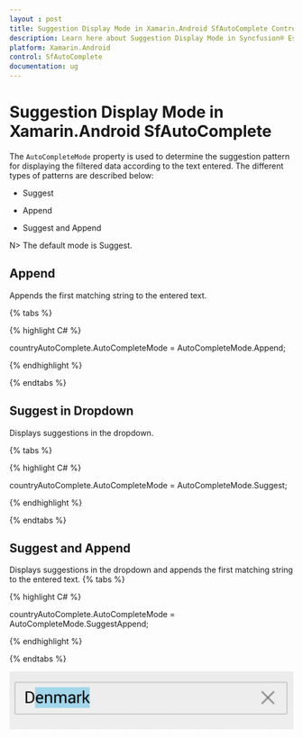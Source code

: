 ```yaml
---
layout : post
title: Suggestion Display Mode in Xamarin.Android SfAutoComplete Control | Syncfusion®
description: Learn here about Suggestion Display Mode in Syncfusion® Essential® Xamarin.Android SfAutoComplete Control, its elements, and more.
platform: Xamarin.Android
control: SfAutoComplete
documentation: ug
---
```


# Suggestion Display Mode in Xamarin.Android SfAutoComplete

The `AutoCompleteMode` property is used to determine the suggestion pattern for displaying the filtered data according to the text entered. The different types of patterns are described below:

* Suggest

* Append

* Suggest and Append

N> The default mode is Suggest.

## Append

Appends the first matching string to the entered text.

{% tabs %}

{% highlight C# %}
	
countryAutoComplete.AutoCompleteMode = AutoCompleteMode.Append;
	 
{% endhighlight %}

{% endtabs %}
	
## Suggest in Dropdown 

Displays suggestions in the dropdown.

{% tabs %}

{% highlight C# %}
	
countryAutoComplete.AutoCompleteMode = AutoCompleteMode.Suggest;
	 
{% endhighlight %}

{% endtabs %}

## Suggest and Append

Displays suggestions in the dropdown and appends the first matching string to the entered text.
{% tabs %}

{% highlight C# %}
	
countryAutoComplete.AutoCompleteMode = AutoCompleteMode.SuggestAppend;
	 
{% endhighlight %}

{% endtabs %}

![Xamarin.Android SfAutoComplete autocomplete mode](images/autocompletemode.png)
 

